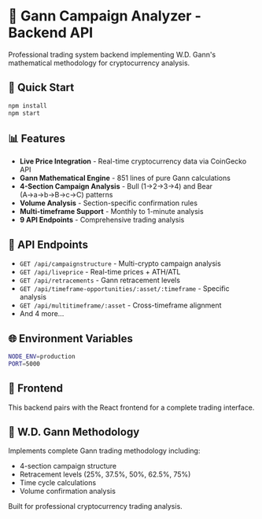 # 🧠 Gann Campaign Analyzer - Backend API

Professional trading system backend implementing W.D. Gann's mathematical methodology for cryptocurrency analysis.

## 🚀 Quick Start

```bash
npm install
npm start
```

## 📊 Features

- **Live Price Integration** - Real-time cryptocurrency data via CoinGecko API
- **Gann Mathematical Engine** - 851 lines of pure Gann calculations  
- **4-Section Campaign Analysis** - Bull (1→2→3→4) and Bear (A→a→b→B→c→C) patterns
- **Volume Analysis** - Section-specific confirmation rules
- **Multi-timeframe Support** - Monthly to 1-minute analysis
- **9 API Endpoints** - Comprehensive trading analysis

## 🔧 API Endpoints

- `GET /api/campaignstructure` - Multi-crypto campaign analysis
- `GET /api/liveprice` - Real-time prices + ATH/ATL
- `GET /api/retracements` - Gann retracement levels
- `GET /api/timeframe-opportunities/:asset/:timeframe` - Specific analysis
- `GET /api/multitimeframe/:asset` - Cross-timeframe alignment
- And 4 more...

## 🌐 Environment Variables

```bash
NODE_ENV=production
PORT=5000
```

## 📱 Frontend

This backend pairs with the React frontend for a complete trading interface.

## 🎯 W.D. Gann Methodology

Implements complete Gann trading methodology including:
- 4-section campaign structure
- Retracement levels (25%, 37.5%, 50%, 62.5%, 75%)
- Time cycle calculations
- Volume confirmation analysis

Built for professional cryptocurrency trading analysis.